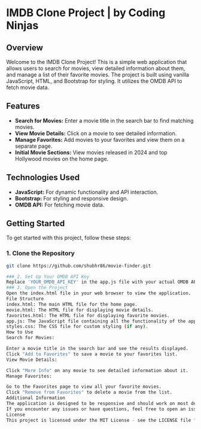 # IMDB Clone Project | by Coding Ninjas 

## Overview

Welcome to the IMDB Clone Project! This is a simple web application that allows users to search for movies, view detailed information about them, and manage a list of their favorite movies. The project is built using vanilla JavaScript, HTML, and Bootstrap for styling. It utilizes the OMDB API to fetch movie data.

## Features

- **Search for Movies:** Enter a movie title in the search bar to find matching movies.
- **View Movie Details:** Click on a movie to see detailed information.
- **Manage Favorites:** Add movies to your favorites and view them on a separate page.
- **Initial Movie Sections:** View movies released in 2024 and top Hollywood movies on the home page.

## Technologies Used

- **JavaScript:** For dynamic functionality and API interaction.
- **Bootstrap:** For styling and responsive design.
- **OMDB API:** For fetching movie data.

## Getting Started

To get started with this project, follow these steps:

### 1. Clone the Repository

```bash
git clone https://github.com/shubhr86/movie-finder.git

### 2. Set Up Your OMDB API Key
Replace 'YOUR_OMDB_API_KEY' in the app.js file with your actual OMDB API key. You can get an API key by signing up at OMDB API.
### 3. Open the Project
Open the index.html file in your web browser to view the application.
File Structure
index.html: The main HTML file for the home page.
movie.html: The HTML file for displaying movie details.
favorites.html: The HTML file for displaying favorite movies.
app.js: The JavaScript file containing all the functionality of the application.
styles.css: The CSS file for custom styling (if any).
How to Use
Search for Movies:

Enter a movie title in the search bar and see the results displayed.
Click "Add to Favorites" to save a movie to your favorites list.
View Movie Details:

Click "More Info" on any movie to see detailed information about it.
Manage Favorites:

Go to the Favorites page to view all your favorite movies.
Click "Remove from Favorites" to delete a movie from the list.
Additional Information
The application is designed to be responsive and should work on most devices.
If you encounter any issues or have questions, feel free to open an issue in the repository or contact me directly.
License
This project is licensed under the MIT License - see the LICENSE file for details.
